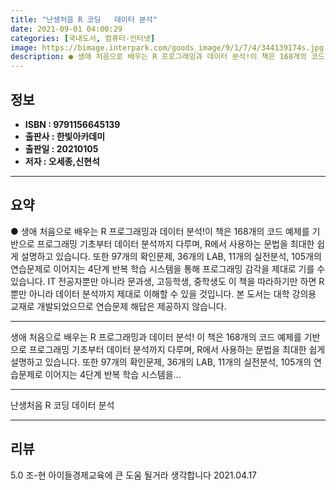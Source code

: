 ```yaml
---
title: "난생처음 R 코딩   데이터 분석"
date: 2021-09-01 04:00:29
categories: [국내도서, 컴퓨터-인터넷]
image: https://bimage.interpark.com/goods_image/9/1/7/4/344139174s.jpg
description: ● 생애 처음으로 배우는 R 프로그래밍과 데이터 분석!이 책은 168개의 코드 예제를 기반으로 프로그래밍 기초부터 데이터 분석까지 다루며, R에서 사용하는 문법을 최대한 쉽게 설명하고 있습니다. 또한 97개의 확인문제, 36개의 LAB, 11개의 실전분석, 105개의 연습문제로 이어지
---
```


## **정보**

- **ISBN : 9791156645139**
- **출판사 : 한빛아카데미**
- **출판일 : 20210105**
- **저자 : 오세종,신현석**

------



## **요약**

●  생애 처음으로 배우는 R 프로그래밍과 데이터 분석!이 책은 168개의 코드 예제를 기반으로 프로그래밍 기초부터 데이터 분석까지 다루며, R에서 사용하는 문법을 최대한 쉽게 설명하고 있습니다. 또한 97개의 확인문제, 36개의 LAB, 11개의 실전분석, 105개의 연습문제로 이어지는 4단계 반복 학습 시스템을 통해 프로그래밍 감각을 제대로 기를 수 있습니다. IT 전공자뿐만 아니라 문과생, 고등학생, 중학생도 이 책을 따라하기만 하면 R뿐만 아니라 데이터 분석까지 제대로 이해할 수 있을 것입니다. 본 도서는 대학 강의용 교재로 개발되었으므로 연습문제 해답은 제공하지 않습니다.

------

생애 처음으로 배우는 R 프로그래밍과 데이터 분석!
이 책은 168개의 코드 예제를 기반으로 프로그래밍 기초부터 데이터 분석까지 다루며, R에서 사용하는 문법을 최대한 쉽게 설명하고 있습니다. 또한 97개의 확인문제, 36개의 LAB, 11개의 실전분석, 105개의 연습문제로 이어지는 4단계 반복 학습 시스템을... 

------


난생처음 R 코딩   데이터 분석 

------


## **리뷰** 

5.0 조-현 아이들경제교육에 큰 도움 될거라 생각합니다  2021.04.17 <br/>